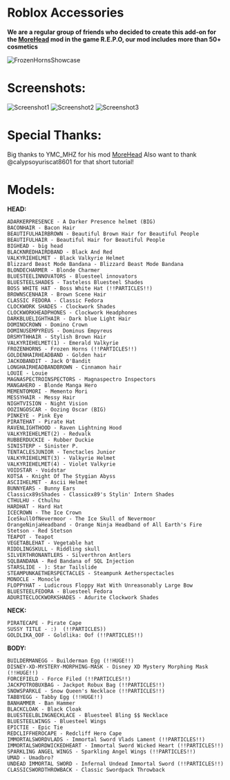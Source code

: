 # Roblox Accessories
**We are a regular group of friends who decided to create this add-on for the [MoreHead](https://thunderstore.io/c/repo/p/YMC_MHZ/MoreHead/) mod in the game R.E.P.O, our mod includes more than 50+ cosmetics**

![FrozenHornsShowcase](https://github.com/user-attachments/assets/68c58ba5-e1e2-4c06-a99e-2c6ba1e211e5)


# Screenshots:


![Screenshot1](https://github.com/user-attachments/assets/7ce0270a-7766-4ab4-9123-bc5b803d7743)
![Screenshot2](https://github.com/user-attachments/assets/2fc1b54a-8bef-41be-8f18-ecc7304ea94d)
![Screenshot3](https://github.com/user-attachments/assets/1db64644-fadf-4fa6-8e74-15675d6d0b56)


# Special Thanks:
Big thanks to YMC_MHZ for his mod [MoreHead](https://thunderstore.io/c/repo/p/YMC_MHZ/MoreHead/)
Also want to thank @calypsoyuriscat8601 for that short tutorial!

# Models:

**HEAD:**
```
ADARKERPRESENCE - A Darker Presence helmet (BIG)
BACONHAIR - Bacon Hair
BEAUTIFULHAIRBROWN - Beautiful Brown Hair for Beautiful People 
BEAUTIFULHAIR - Beautiful Hair for Beautiful People 
BIGHEAD - big head
BLACKNREDHAIRDBAND - Black And Red
VALKYRIEHELMET - Black Valkyrie Helmet
Blizzard Beast Mode Bandana - Blizzard Beast Mode Bandana
BLONDECHARMER - Blonde Charmer
BLUESTEELINNOVATORS - Bluesteel innovators
BLUESTEELSHADES - Tasteless Bluesteel Shades
BOSS WHITE HAT - Boss White Hat (!!PARTICLES!!)
BROWNSCENHAIR - Brown Scene Hair 
CLASSIC FEDORA - Classic Fedora
CLOCKWORK SHADES - Clockwork Shades
CLOCKWORKHEADPHONES - Clockwork Headphones
DARKBLUELIGHTHAIR - Dark blue Light Hair
DOMINOCROWN - Domino Crown
DOMINUSEMPYREUS - Dominus Empyreus
DRSMYTHHAIR - Stylish Brown Hair
VALKYRIEHELMET(1) - Emerald Valkyrie
FROZENHORNS - Frozen Horns (!!PARTICLES!!)
GOLDENHAIRHEADBAND - Golden hair 
JACKOBANDIT - Jack O'Bandit
LONGHAIRHEADBANDBROWN - Cinnamon hair
LOUIE - Louie
MAGNASPECTROINSPECTORS - Magnaspectro Inspectors
MANGAHERO - Blonde Manga Hero
MEMENTOMORI - Memento Mori
MESSYHAIR - Messy Hair
NIGHTVISION - Night Vision
OOZINGOSCAR - Oozing Oscar (BIG)
PINKEYE - Pink Eye
PIRATEHAT - Pirate Hat
RAVENLIGHTHOOD - Raven Lightning Hood
VALKYRIEHELMET(2) - Redvalk
RUBBERDUCKIE - Rubber Duckie
SINISTERP - Sinister P.
TENTACLESJUNIOR - Tenctacles Junior
VALKYRIEHELMET(3) - Valkyrie Helmet
VALKYRIEHELMET(4) - Violet Valkyrie
VOIDSTAR - Voidstar
KOTSA - Knight Of The Stygian Abyss
ASCIIHELMET - Ascii Helmet
BUNNYEARS - Bunny Ears
Classicx89sShades - Classicx89's Stylin' Intern Shades
CTHULHU - Cthulhu
HARDHAT - Hard Hat
ICECROWN - The Ice Crown
IceSkullOfNevermoor - The Ice Skull of Nevermoor
OrangeNinjaHeadband - Orange Ninja Headband of All Earth's Fire
Stetson - Red Stetson
TEAPOT - Teapot
VEGETABLEHAT - Vegetable hat
RIDDLINGSKULL - Riddling skull
SILVERTHRONANTLERS - Silverthron Antlers
SQLBANDANA - Red Bandana of SQL Injection
STARSLIDE - ): Star Tailslide
STEAMPUNKAETHERSPECTACLES - Steampunk Aetherspectacles
MONOCLE - Monocle
FLOPPYHAT - Ludicrous Floppy Hat With Unreasonably Large Bow
BLUESTEELFEDORA - Bluesteel Fedora
ADURITECLOCKWORKSHADES - Adurite Clockwork Shades
```
**NECK:**
```
PIRATECAPE - Pirate Cape
SUSSY TITLE - :)  (!!PARTICLES))
GOLDLIKA_OOF - Goldlika: Oof (!!PARTICLES!!)
```
**BODY:**
```
BUILDERMANEGG - Builderman Egg (!!HUGE!!)
DISNEY-XD-MYSTERY-MORPHING-MASK - Disney XD Mystery Morphing Mask (!!HUGE!!)
FORCEFIELD - Force Filed (!!PARTICLES!!)
JACKPOTROBUXBAG - Jackpot Robux Bag (!!PARTICLES!!)
SNOWSPARKLE - Snow Queen's Necklace (!!PARTICLES!!)
TABBYEGG - Tabby Egg (!!HUGE!!)
BANHAMMER - Ban Hammer
BLACKCLOAK - Black Cloak
BLUESTEELBLINGNECKLACE - Bluesteel Bling $$ Necklace
BLUESTEELWINGS - Bluesteel Wings
EPICTIE - Epic Tie
REDCLIFFHEROCAPE - Redcliff Hero Cape
IMMORTALSWORDVLADS - Immortal Sword Vlads Lament (!!PARTICLES!!)
IMMORTALSWORDWICKEDHEART - Immortal Sword Wicked Heart (!!PARTICLES!!)
SPARKLING ANGEL WINGS - Sparkling Angel Wings (!!PARTICLES!!)
UMAD - Umadbro?
UNDEAD IMMORTAL SWORD - Infernal Undead Immortal Sword (!!PARTICLES!!)
CLASSICSWORDTHROWBACK - Classic Swordpack Throwback
```



